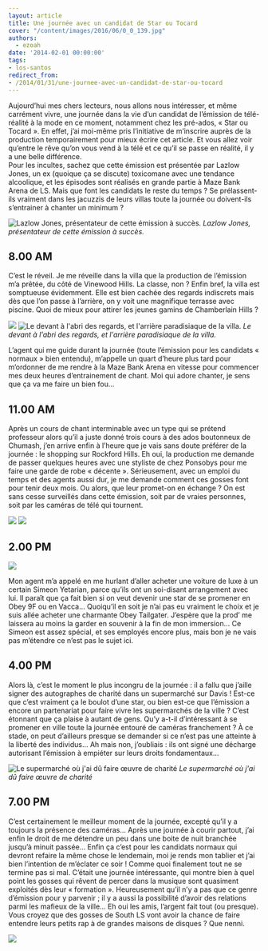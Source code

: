 ```yaml
---
layout: article
title: Une journée avec un candidat de Star ou Tocard
cover: "/content/images/2016/06/0_0_139.jpg"
authors:
  - ezoah
date: '2014-02-01 00:00:00'
tags:
- los-santos
redirect_from:
- /2014/01/31/une-journee-avec-un-candidat-de-star-ou-tocard
---
```


Aujourd’hui mes chers lecteurs, nous allons nous intéresser, et même carrément vivre, une journée dans la vie d’un candidat de l’émission de télé-réalité à la mode en ce moment, notamment chez les pré-ados, « Star ou Tocard ». En effet, j’ai moi-même pris l’initiative de m’inscrire auprès de la production temporairement pour mieux écrire cet article. Et vous allez voir qu’entre le rêve qu’on vous vend à la télé et ce qu’il se passe en réalité, il y a une belle différence.  
Pour les incultes, sachez que cette émission est présentée par Lazlow Jones, un ex (quoique ça se discute) toxicomane avec une tendance alcoolique, et les épisodes sont réalisés en grande partie à Maze Bank Arena de LS. Mais que font les candidats le reste du temps ? Se prélassent-ils vraiment dans les jacuzzis de leurs villas toute la journée ou doivent-ils s’entrainer à chanter un minimum ?

![Lazlow Jones, présentateur de cette émission à succès.](/content/images/2016/06/200px-LazlowJones-GTA5.png)
_Lazlow Jones, présentateur de cette émission à succès._

## 8.00 AM

C’est le réveil. Je me réveille dans la villa que la production de l’émission m’a prêtée, du côté de Vinewood Hills. La classe, non ? Enfin bref, la villa est somptueuse évidemment. Elle est bien cachée des regards indiscrets mais dès que l’on passe à l’arrière, on y voit une magnifique terrasse avec piscine. Quoi de mieux pour attirer les jeunes gamins de Chamberlain Hills ?

![](/content/images/2016/06/0_0_141.jpg)
![Le devant à l'abri des regards, et l'arrière paradisiaque de la villa.](/content/images/2016/06/0_0_142.jpg)
_Le devant à l'abri des regards, et l'arrière paradisiaque de la villa._

L’agent qui me guide durant la journée (toute l’émission pour les candidats « normaux » bien entendu), m’appelle un quart d’heure plus tard pour m’ordonner de me rendre à la Maze Bank Arena en vitesse pour commencer mes deux heures d’entrainement de chant. Moi qui adore chanter, je sens que ça va me faire un bien fou…

## 11.00 AM

Après un cours de chant interminable avec un type qui se prétend professeur alors qu’il a juste donné trois cours à des ados boutonneux de Chumash, j’en arrive enfin à l’heure que je vais sans doute préférer de la journée : le shopping sur Rockford Hills. Eh oui, la production me demande de passer quelques heures avec une styliste de chez Ponsobys pour me faire une garde de robe « décente ». Sérieusement, avec un emploi du temps et des agents aussi dur, je me demande comment ces gosses font pour tenir deux mois. Ou alors, que leur promet-on en échange ? On est sans cesse surveillés dans cette émission, soit par de vraies personnes, soit par les caméras de télé qui tournent.

![](/content/images/2016/06/0_0_143.jpg)
![](/content/images/2016/06/0_0_144.jpg)

## 2.00 PM

![](/content/images/2016/06/0_0_145.jpg)

Mon agent m’a appelé en me hurlant d’aller acheter une voiture de luxe à un certain Simeon Yetarian, parce qu’ils ont un soi-disant arrangement avec lui. Il paraît que ça fait bien si on veut devenir une star de se promener en Obey 9F ou en Vacca… Quoiqu’il en soit je n’ai pas eu vraiment le choix et je suis allée acheter une charmante Obey Tailgater. J’espère que la prod’ me laissera au moins la garder en souvenir à la fin de mon immersion… Ce Simeon est assez spécial, et ses employés encore plus, mais bon je ne vais pas m’étendre ce n’est pas le sujet ici.

## 4.00 PM

Alors là, c’est le moment le plus incongru de la journée : il a fallu que j’aille signer des autographes de charité dans un supermarché sur Davis ! Est-ce que c’est vraiment ça le boulot d’une star, ou bien est-ce que l’émission a encore un partenariat pour faire vivre les supermarchés de la ville ? C’est étonnant que ça plaise à autant de gens. Qu’y a-t-il d’intéressant à se promener en ville toute la journée entouré de caméras franchement ? À ce stade, on peut d’ailleurs presque se demander si ce n’est pas une atteinte à la liberté des individus… Ah mais non, j’oubliais : ils ont signé une décharge autorisant l’émission à empiéter sur leurs droits fondamentaux…

![Le supermarché où j'ai dû faire œuvre de charité](/content/images/2016/06/0_0_146.jpg)
_Le supermarché où j'ai dû faire œuvre de charité_

## 7.00 PM

C’est certainement le meilleur moment de la journée, excepté qu’il y a toujours la présence des caméras… Après une journée à courir partout, j’ai enfin le droit de me détendre un peu dans une boite de nuit branchée jusqu’à minuit passée… Enfin ça c’est pour les candidats normaux qui devront refaire la même chose le lendemain, moi je rends mon tablier et j’ai bien l’intention de m’éclater ce soir ! Comme quoi finalement tout ne se termine pas si mal. C’était une journée intéressante, qui montre bien à quel point les gosses qui rêvent de percer dans la musique sont quasiment exploités dès leur « formation ». Heureusement qu’il n’y a pas que ce genre d’émission pour y parvenir ; il y a aussi la possibilité d’avoir des relations parmi les mafieux de la ville… Eh oui les amis, l’argent fait tout (ou presque). Vous croyez que des gosses de South LS vont avoir la chance de faire entendre leurs petits rap à de grandes maisons de disques ? Que nenni.

![](/content/images/2016/06/0_0_147.jpg)
